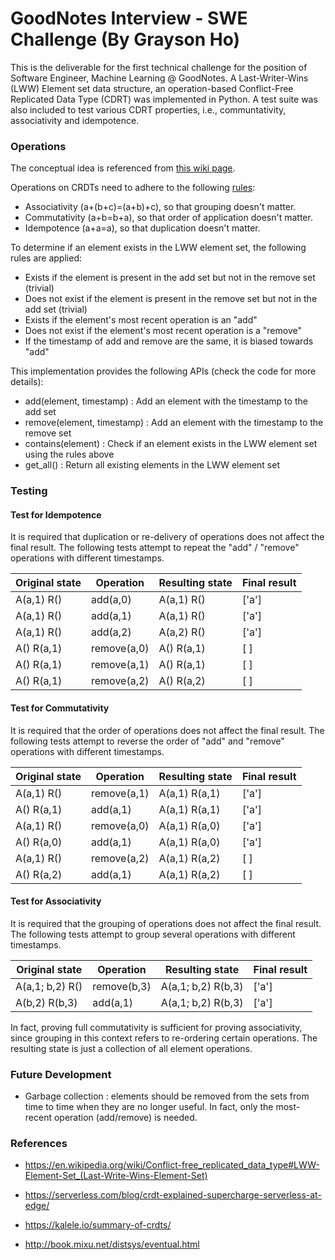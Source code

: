 GoodNotes Interview - SWE Challenge (By Grayson Ho)
===
This is the deliverable for the first technical challenge for the position of Software Engineer, Machine Learning @ GoodNotes. A Last-Writer-Wins (LWW) Element set data structure, an operation-based Conflict-Free Replicated Data Type (CDRT) was implemented in Python. A test suite was also included to test various CDRT properties, i.e., communtativity,
associativity and idempotence.

### Operations
The conceptual idea is referenced from [this wiki page](https://en.wikipedia.org/wiki/Conflict-free_replicated_data_type#LWW-Element-Set_(Last-Write-Wins-Element-Set)).

Operations on CRDTs need to adhere to the following [rules](http://book.mixu.net/distsys/eventual.html):

- Associativity (a+(b+c)=(a+b)+c), so that grouping doesn't matter.
- Commutativity (a+b=b+a), so that order of application doesn't matter.
- Idempotence (a+a=a), so that duplication doesn't matter.

To determine if an element exists in the LWW element set, the following rules are applied:

- Exists if the element is present in the add set but not in the remove set (trivial)
- Does not exist if the element is present in the remove set but not in the add set (trivial)
- Exists if the element's most recent operation is an "add"
- Does not exist if the element's most recent operation is a "remove"
- If the timestamp of add and remove are the same, it is biased towards "add"

This implementation provides the following APIs (check the code for more details):

- add(element, timestamp) : Add an element with the timestamp to the add set
- remove(element, timestamp) : Add an element with the timestamp to the remove set
- contains(element) : Check if an element exists in the LWW element set using the rules above
- get_all() : Return all existing elements in the LWW element set

### Testing

#### Test for Idempotence
It is required that duplication or re-delivery of operations does not affect the final result.
The following tests attempt to repeat the "add" / "remove" operations with different timestamps.

| Original state | Operation   | Resulting state | Final result |
|----------------|-------------|-----------------|--------------|
| A(a,1) R()     | add(a,0)    | A(a,1) R()      | ['a']        |
| A(a,1) R()     | add(a,1)    | A(a,1) R()      | ['a']        |
| A(a,1) R()     | add(a,2)    | A(a,2) R()      | ['a']        |
| A() R(a,1)     | remove(a,0) | A() R(a,1)      | [   ]        |
| A() R(a,1)     | remove(a,1) | A() R(a,1)      | [   ]        |
| A() R(a,1)     | remove(a,2) | A() R(a,2)      | [   ]        |

#### Test for Commutativity
It is required that the order of operations does not affect the final result.
The following tests attempt to reverse the order of "add" and "remove" operations with different timestamps.

| Original state |  Operation  | Resulting state | Final result |
|----------------|-------------|-----------------|--------------|
| A(a,1) R()     | remove(a,1) | A(a,1) R(a,1)   | ['a']        |
| A() R(a,1)     | add(a,1)    | A(a,1) R(a,1)   | ['a']        |
| A(a,1) R()     | remove(a,0) | A(a,1) R(a,0)   | ['a']        |
| A() R(a,0)     | add(a,1)    | A(a,1) R(a,0)   | ['a']        |
| A(a,1) R()     | remove(a,2) | A(a,1) R(a,2)   | [   ]        |
| A() R(a,2)     | add(a,1)    | A(a,1) R(a,2)   | [   ]        |

#### Test for Associativity
It is required that the grouping of operations does not affect the final result.
The following tests attempt to group several operations with different timestamps.

| Original state  |  Operation  |   Resulting state  | Final result |
|-----------------|-------------|--------------------|--------------|
| A(a,1; b,2) R() | remove(b,3) | A(a,1; b,2) R(b,3) | ['a']        |
| A(b,2) R(b,3)   | add(a,1)    | A(a,1; b,2) R(b,3) | ['a']        |

In fact, proving full commutativity is sufficient for proving associativity, since grouping
in this context refers to re-ordering certain operations. The resulting state is just
a collection of all element operations.

### Future Development
- Garbage collection : elements should be removed from the sets from time to time when they are no longer useful. In fact, only the most-recent operation (add/remove) is needed.

### References
- https://en.wikipedia.org/wiki/Conflict-free_replicated_data_type#LWW-Element-Set_(Last-Write-Wins-Element-Set)

- https://serverless.com/blog/crdt-explained-supercharge-serverless-at-edge/

- https://kalele.io/summary-of-crdts/

- http://book.mixu.net/distsys/eventual.html

